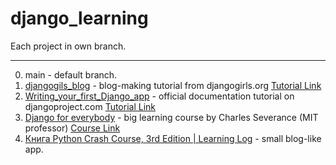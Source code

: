 # django_learning

Each project in own branch.

---
0. main - default branch.
1. [djangogils_blog](https://github.com/SibDiP/django_learning/tree/djangogirls_blog) - blog-making tutorial from djangogirls.org 
[Tutorial Link](https://tutorial.djangogirls.org/en/)
2. [Writing_your_first_Django_app](https://github.com/SibDiP/django_learning/tree/writing_your_first_Django_app) - official documentation tutorial on djangoproject.com
[Tutorial Link](https://docs.djangoproject.com/en/4.1/intro/)
3. [Django for everybody](https://github.com/SibDiP/django_learning/tree/dj4e) - big learning course by Charles Severance (MIT professor)
[Course Link](https://www.dj4e.com/)
4. [Книга Python Crash Course, 3rd Edition | Learning Log](https://github.com/SibDiP/django_learning/tree/python_crash_course_learning_log) - small blog-like app.
